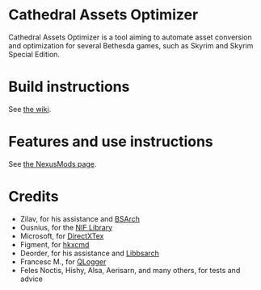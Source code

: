# Cathedral Assets Optimizer

Cathedral Assets Optimizer is a tool aiming to automate asset conversion and optimization for several Bethesda games,
such as Skyrim and Skyrim Special Edition.

# Build instructions

See [the wiki](https://gitlab.com/G_ka/sse-assets-optimiser/wikis/Build-instructions).

# Features and use instructions

See [the NexusMods page](https://www.nexusmods.com/skyrimspecialedition/mods/23316).

# Credits

- Zilav, for his assistance and [BSArch](https://github.com/TES5Edit/TES5Edit/tree/dev/Tools/BSArchive)
- Ousnius, for the [NIF Library](https://github.com/ousnius/BodySlide-and-Outfit-Studio/tree/dev/lib/NIF)
- Microsoft, for [DirectXTex](https://github.com/Microsoft/DirectXTex)
- Figment, for [hkxcmd](https://github.com/figment/hkxcmd)
- Deorder, for his assistance and [Libbsarch](https://github.com/deorder/libbsarch)
- Francesc M., for [QLogger](https://github.com/francescmm/QLogger)
- Feles Noctis, Hishy, Alsa, Aerisarn, and many others, for tests and advice
